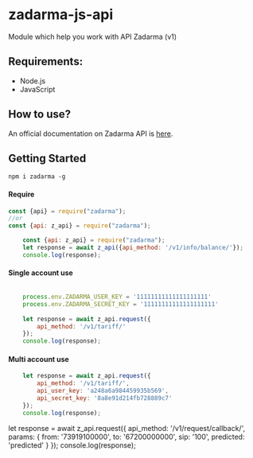 # zadarma-js-api
Module which help you work with API Zadarma (v1)

## Requirements:
- Node.js
- JavaScript

## How to use?
An official documentation on Zadarma API is [here](https://zadarma.com/support/api/).

## Getting Started

```shell
npm i zadarma -g
```

#### Require
```js
const {api} = require("zadarma");
//or
const {api: z_api} = require("zadarma");
```

```js
    const {api: z_api} = require("zadarma");
    let response = await z_api({api_method: '/v1/info/balance/'});
    console.log(response);
```

#### Single account use
```js

    process.env.ZADARMA_USER_KEY = '11111111111111111111'
    process.env.ZADARMA_SECRET_KEY = '11111111111111111111'
    
    let response = await z_api.request({
        api_method: '/v1/tariff/'
    });
    console.log(response);
```

#### Multi account use
```js
    let response = await z_api.request({
        api_method: '/v1/tariff/',
        api_user_key: 'a248a6a984459935b569', 
        api_secret_key: '8a8e91d214fb728889c7'
    });
    console.log(response);
```


let response = await z_api.request({
        api_method: '/v1/request/callback/',
        params: {
            from: '73919100000',
            to: '67200000000',
            sip: '100',
            predicted: 'predicted'
        }
    });
    console.log(response);




